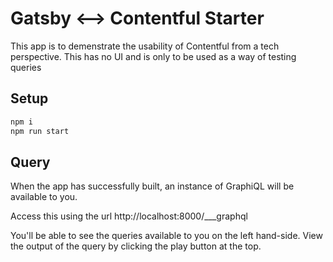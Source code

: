 # Gatsby <--> Contentful Starter

This app is to demenstrate the usability of Contentful from a tech perspective. This has no UI and is only to be used as a way of testing queries

## Setup

```sh
npm i
npm run start
```

## Query

When the app has successfully built, an instance of GraphiQL will be available to you.

Access this using the url http://localhost:8000/\_\_\_graphql

You'll be able to see the queries available to you on the left hand-side. View the output of the query by clicking the play button at the top.

```

```
